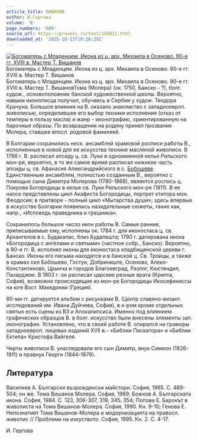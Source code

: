 ```yaml
---
article_title: ВИШАНОВ
author: И.Гергова
volume: '8'
page_numbers: '609'
source_url: https://pravenc.ru/text/158912.html
downloaded_at: '2025-10-13T10:28:28Z'
---
```


[![Богоматерь с Младенцем. Икона из ц. арх. Михаила в Осеново. 90-е гг. XVIII в. Мастер Т. Вишанов](https://pravenc.ru/data/800/463/1234/i200.jpg "Кликните для увеличения картинки")](https://pravenc.ru/data/800/463/1234/i400.jpg)Богоматерь с Младенцем. Икона из ц. арх. Михаила в Осеново. 90-е гг. XVIII в. Мастер Т. Вишанов  
Богоматерь с Младенцем. Икона из ц. арх. Михаила в Осеново. 90-е гг. XVIII в. Мастер Т. ВишановТома (Молера) (ок. 1750, Банско - ?), болг. худож., основоположник банской художественной школы. Вероятно, навыки иконописца получил, обучаясь в Сербии у худож. Теодора Крачуна. Большое влияние на В. оказало знакомство с западноевроп. живописью, определившее его выбор техники исполнения (отказ от темперы в пользу масла) и жанр - иконографию, ориентированную на барочные образы. По возвращении на родину принял прозвание Молера, ставшее впосл. родовой фамилией.

В Болгарии сохранились неск. ансамблей храмовой росписи работы В., исполненные в новой для ее искусства технике масляной живописи. В 1798 г. В. расписал апсиду ц. св. Луки в одноименной келье Рильского мон-ря, вероятно, в то же самое время расписал нижнюю часть апсиды ц. св. Афанасия Александрийского в с. [Бобошеве](https://pravenc.ru/text/Бобошеве.html). Единственным ансамблем, полностью созданным В., вероятно с помощью сына Димитра Молерова (1780-1868), является роспись ц. Покрова Богородицы в келье св. Луки Рильского мон-ря (1811). В ее наосе представлены цикл Акафиста Богородицы, портрет ктитора мон. Феодосия; в притворе - полный цикл «Мытарства души»; здесь впервые в искусстве Болгарии появились назидательные сюжеты, такие как, напр., «Исповедь праведника и грешника».

Сохранилось большое число икон работы В. Самые ранние, приписываемые ему, исполнены ок. 1784 г. для иконостаса ц. св. Архангелов в с. Будакалас, близ Будапешта; 1790 г. датирована икона «Богородица с ангелами и святыми» (частное собр., Банско). Вероятно, в 90-е гг. В. исполнял иконы для иконостаса кладбищенской церкви г. Банско. Иконы его письма находятся и в банской ц. Св. Троицы, а также в храмах сел Бобошево, Гостун, Добриниште, Осеново, Алеко-Константиново, Црынча и городов Благоевград, Разлог, Кюстендил, Пазарджик. В 1803 г. он расписал царские резные врата (Крипта, София), возможно происходящие из мон-ря Богородицы Икосифиниссы на юге Вост. Македонии (Греция).

80-ми гг. датируется альбом с рисунками В. (Центр славяно-визант. исследований им. Ивана Дуйчева, София), в к-ром кроме отдельных святых есть сцены из ВЗ и Апокалипсиса. Именно под влиянием графических образцов В. в болг. искусство были внесены элементы зап. иконографии. Установлено, что в своей работе В. опирался на гравюры западноевроп. лицевых изданий XVII в.- «Библии Пискатора» и «Библии Ектипа» Кристофа Вайгеля.

Черты живописи В. унаследовали его сын Димитр, внук Симеон (1826-1911) и правнук Георги (1844-1876).

## Литература

Василиев А. Български възрожденски майстори. София, 1965. С. 489-504; он же. Тома Вишанов Молера. София, 1969; Божков А. Българската икона. София, 1984. С. 123, 306-307, 319, 345, 354; Попова Е. Барокът в живописта на Тома Вишанов-Молера. София, 1990. Кн. 9-10; Генова Е. Непознатият Тома Вишанов-Молера и модернизацията на правосл. живопис // Проблеми на изкуството. София, 1995. Кн. 2. С. 4-17.

И.  Гергова
